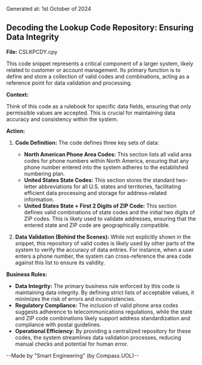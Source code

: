 Generated at: 1st October of 2024

## Decoding the Lookup Code Repository: Ensuring Data Integrity

**File:** CSLKPCDY.cpy

This code snippet represents a critical component of a larger system, likely related to customer or account management. Its primary function is to define and store a collection of valid codes and combinations, acting as a reference point for data validation and processing.

**Context:**

Think of this code as a rulebook for specific data fields, ensuring that only permissible values are accepted. This is crucial for maintaining data accuracy and consistency within the system. 

**Action:**

1. **Code Definition:** The code defines three key sets of data:
   - **North American Phone Area Codes:** This section lists all valid area codes for phone numbers within North America, ensuring that any phone number entered into the system adheres to the established numbering plan.
   - **United States State Codes:** This section stores the standard two-letter abbreviations for all U.S. states and territories, facilitating efficient data processing and storage for address-related information.
   - **United States State + First 2 Digits of ZIP Code:** This section defines valid combinations of state codes and the initial two digits of ZIP codes. This is likely used to validate addresses, ensuring that the entered state and ZIP code are geographically compatible.

2. **Data Validation (Behind the Scenes):** While not explicitly shown in the snippet, this repository of valid codes is likely used by other parts of the system to verify the accuracy of data entries. For instance, when a user enters a phone number, the system can cross-reference the area code against this list to ensure its validity. 

**Business Rules:**

* **Data Integrity:** The primary business rule enforced by this code is maintaining data integrity. By defining strict lists of acceptable values, it minimizes the risk of errors and inconsistencies.
* **Regulatory Compliance:**  The inclusion of valid phone area codes suggests adherence to telecommunications regulations, while the state and ZIP code combinations likely support address standardization and compliance with postal guidelines.
* **Operational Efficiency:** By providing a centralized repository for these codes, the system streamlines data validation processes, reducing manual checks and potential for human error.

--Made by "Smart Engineering" (by Compass.UOL)--